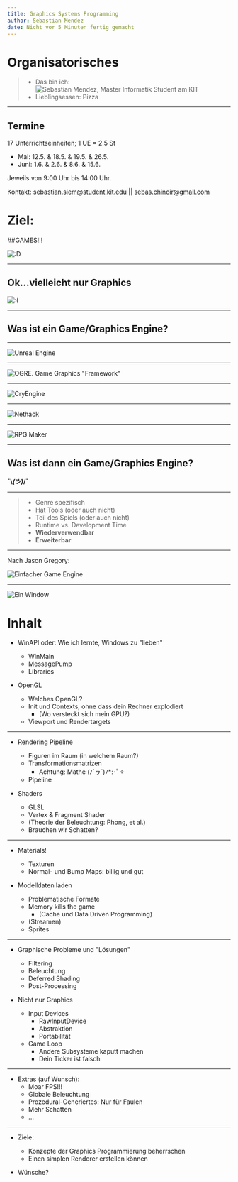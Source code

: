 ```yaml
---
title: Graphics Systems Programming
author: Sebastian Mendez
date: Nicht vor 5 Minuten fertig gemacht
---
```


# Organisatorisches

> - Das bin ich: ![Sebastian Mendez, Master Informatik Student am KIT](img/sebas.png)
> - Lieblingsessen: Pizza

<!--- TODO: Joke about Venezuela? -->

----------------------------

## Termine

17 Unterrichtseinheiten; 1 UE = 2.5 St

- Mai: 12.5. & 18.5. & 19.5. & 26.5.
- Juni: 1.6. & 2.6. & 8.6. & 15.6.

Jeweils von 9:00 Uhr bis 14:00 Uhr.

Kontakt: sebastian.siem@student.kit.edu || sebas.chinoir@gmail.com


# Ziel:

##GAMES!!!

![:D](img/happy.jpg)

----------------------------

## Ok...vielleicht nur Graphics

![:(](img/sad.jpg)

----------------------------

## Was ist ein Game/Graphics Engine?

---------------------------

![Unreal Engine](img/unreal.png)

---------------------------

![OGRE. Game Graphics "Framework"](img/ogre.png)

---------------------------

![CryEngine](img/cryengine.jpg)

---------------------------

![Nethack](img/nethack.png)

---------------------------

![RPG Maker](img/rpg-maker.jpg)

---------------------------

## Was ist dann ein Game/Graphics Engine?

**¯\\_(ツ)_/¯**

---------------------------

> - Genre spezifisch
> - Hat Tools (oder auch nicht)
> - Teil des Spiels (oder auch nicht)
> - Runtime vs. Development Time
> - **Wiederverwendbar**
> - **Erweiterbar**

--------------------------

Nach Jason Gregory:

![Einfacher Game Engine](img/fig-runtime-arch.jpg)

-------------------------

![Ein Window](img/window.png)

# Inhalt

* WinAPI oder: Wie ich lernte, Windows zu "lieben"
    + WinMain
	+ MessagePump
	+ Libraries

* OpenGL
	+ Welches OpenGL?
	+ Init und Contexts, ohne dass dein Rechner explodiert
	    - (Wo versteckt sich mein GPU?)
	+ Viewport und Rendertargets

-------------------------

* Rendering Pipeline
	+ Figuren im Raum (in welchem Raum?)
	+ Transformationsmatrizen
	    + Achtung: Mathe (ﾉ´ヮ´)ﾉ*:･ﾟ✧
	+ Pipeline

* Shaders
	+ GLSL
	+ Vertex & Fragment Shader
	+ (Theorie der Beleuchtung: Phong, et al.)
	+ Brauchen wir Schatten?

-------------------------

* Materials!
    + Texturen
	+ Normal- und Bump Maps: billig und gut

* Modelldaten laden
	+ Problematische Formate
	+ Memory kills the game
	  - (Cache und Data Driven Programming)
	+ (Streamen)
	+ Sprites

-------------------------

* Graphische Probleme und "Lösungen"
	+ Filtering
	+ Beleuchtung
	+ Deferred Shading
	+ Post-Processing

* Nicht nur Graphics
    + Input Devices
		- RawInputDevice
		- Abstraktion
		- Portabilität
	+ Game Loop
		- Andere Subsysteme kaputt machen
		- Dein Ticker ist falsch

-------------------------

* Extras (auf Wunsch):
    + Moar FPS!!!
	+ Globale Beleuchtung
	+ Prozedural-Generiertes: Nur für Faulen
	+ Mehr Schatten
	+ ...

-------------------------

* Ziele:
    * Konzepte der Graphics Programmierung beherrschen
	* Einen simplen Renderer erstellen können

* Wünsche?
